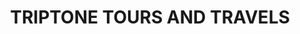 ---
title: "TRIPTONE TOURS AND TRAVELS"
url: /bhubaneswar/triptone-tours-and-travels/
shop: travel agency
---